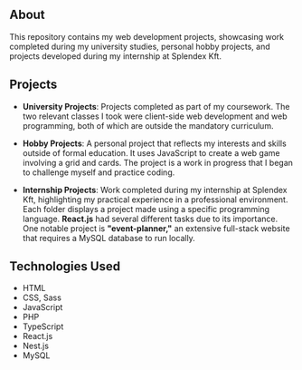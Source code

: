 ## About

This repository contains my web development projects, showcasing work completed during my university studies, personal hobby projects, and projects developed during my internship at Splendex Kft.

## Projects

- **University Projects**: Projects completed as part of my coursework. The two relevant classes I took were client-side web development and web programming, both of which are outside the mandatory curriculum.
  
- **Hobby Projects**: A personal project that reflects my interests and skills outside of formal education. It uses JavaScript to create a web game involving a grid and cards. The project is a work in progress that I began to challenge myself and practice coding.

- **Internship Projects**: Work completed during my internship at Splendex Kft, highlighting my practical experience in a professional environment. Each folder displays a project made using a specific programming language. **React.js** had several different tasks due to its importance. One notable project is **"event-planner,"** an extensive full-stack website that requires a MySQL database to run locally.

## Technologies Used

- HTML
- CSS, Sass
- JavaScript
- PHP
- TypeScript
- React.js
- Nest.js
- MySQL

